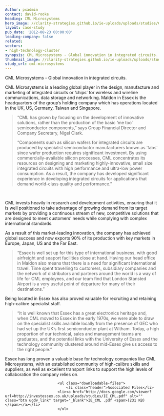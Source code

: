 ```yaml
---
Author: pxadmin
contact: david-rooke
heading: CML Microsystems
hero_image: //clarity-strategies.github.io/ie-uploads/uploads/studies/CML_Tile.jpg
layout: case-study
pub_date: '2012-08-23 00:00:00'
leading-company: false
related:
sectors:
- high-technology-cluster
synopsis: CML Microsystems - Global innovation in integrated circuits.
thumbnail_image: //clarity-strategies.github.io/ie-uploads/uploads/studies/CML_Banner.jpg
study_url: cml-microsystems
---             
```


<p>
	CML Microsystems - Global innovation in integrated circuits.</p>
<p>
	CML Microsystems is a leading global player in the design, manufacture and marketing of integrated circuits or ‘chips’ for wireless and wireline communications, data storage and networking. Maldon in Essex is the headquarters of the group’s holding company which has operations located in the UK, US, Germany, Taiwan and Singapore.</p>
<blockquote>
	<p>
		“CML has grown by focusing on the development of innovative solutions, rather than the production of the basic ‘me too’ semiconductor components,” says Group Financial Director and Company Secretary, Nigel Clark.</p>
	<p>
		“Components such as silicon wafers for integrated circuits are produced by specialist semiconductor manufacturers known as ‘fabs’ since wafer production requires significant investment. By using commercially-available silicon processes, CML concentrates its resources on designing and marketing highly-innovative, small size integrated circuits with high performance and ultra-low power consumption. As a result, the company has developed significant experience in developing integrated circuits for applications that demand world-class quality and performance.”</p>
</blockquote>
<p>
	&nbsp;</p>
<p>
	CML invests heavily in research and development activities, ensuring that it is well positioned to take advantage of growing demand from its target markets by providing a continuous stream of new, competitive solutions that are designed to meet customers’ needs while complying with complex international standards.</p>
<p>
	As a result of this market-leading innovation, the company has achieved global success and now exports 90% of its production with key markets in Europe, Japan, US and the Far East.</p>
<blockquote>
	<p>
		“Essex is well set up for this type of international business, with good airfreight and seaport facilities close at hand. Having our head office in Maldon also means that there is a need for significant international travel. Time spent travelling to customers, subsidiary companies and the network of distributors and partners around the world is a way of life for CML employees, and our team find that London Stansted Airport is a very useful point of departure for many of their destinations.”</p>
</blockquote>
<p>
	Being located in Essex has also proved valuable for recruiting and retaining high-calibre specialist staff.</p>
<blockquote>
	<p>
		“It is well known that Essex has a great electronics heritage and, when CML moved to Essex in the early 1970s, we were able to draw on the specialist skills available locally from the presence of GEC who had set up the UK’s first semiconductor plant at Witham. Today, a high proportion of our technical, sales and management teams are graduates, and the potential links with the University of Essex and the technology community clustered around mid-Essex give us access to the right people.”</p>
</blockquote>
<p>
	Essex has long proven a valuable base for technology companies like CML Microsystems, with an established community of high-calibre skills and suppliers, as well as excellent transport links to support the high levels of collaboration the company relies on.</p>
   
                    
                    
                        	<ul class="downloadable-files">                        
                            	<li class="header">Associated Files</li>
                            <li><a href="http://docs.google.com/viewer?url=http://investessex.co.uk/uploads/studies/IE_CML.pdf" alt="" class="btn ugdv_link" target="_blank">IE_CML .pdf <span>(231 KB)</span></a></li>
                            </ul>
